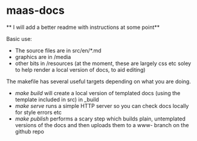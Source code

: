 # maas-docs

** I will add a better readme with instructions at some point**

Basic use: 

 - The source files are in src/en/*.md
 - graphics are in /media
 - other bits in /resources (at the moment, these are largely css etc soley to help render a local version of docs, to aid editing)

The makefile has several useful targets depending on what you are doing.

 - *make build* will create a local version of templated docs (using the template included in src) in _build
 - *make serve* runs a simple HTTP server so you can check docs locally for style errors etc
 - *make publish* performs a scary step which builds plain, untemplated versions of the docs and then uploads them to a www- branch on the github repo
 
 
